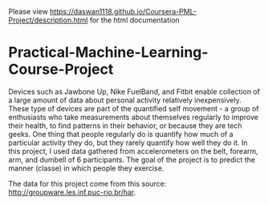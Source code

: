 Please view https://daswan1118.github.io/Coursera-PML-Project/description.html for the html documentation

# Practical-Machine-Learning-Course-Project
Devices such as Jawbone Up, Nike FuelBand, and Fitbit enable collection of a large amount of data about personal activity relatively inexpensively. These type of devices are part of the quantified self movement - a group of enthusiasts who take measurements about themselves regularly to improve their health, to find patterns in their behavior, or because they are tech geeks. One thing that people regularly do is quantify how much of a particular activity they do, but they rarely quantify how well they do it. In this project, I used data gathered from accelerometers on the belt, forearm, arm, and dumbell of 6 participants. The goal of the project is to predict the manner (classe) in which people they exercise. 

The data for this project come from this source: http://groupware.les.inf.puc-rio.br/har.
